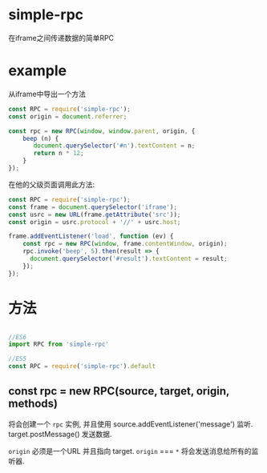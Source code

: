 # simple-rpc

在iframe之间传递数据的简单RPC

# example

从iframe中导出一个方法

``` js
const RPC = require('simple-rpc');
const origin = document.referrer;

const rpc = new RPC(window, window.parent, origin, {
    beep (n) {
       document.querySelector('#n').textContent = n;
       return n * 12;
    }
});

```

在他的父级页面调用此方法:

``` js
const RPC = require('simple-rpc');
const frame = document.querySelector('iframe');
const usrc = new URL(frame.getAttribute('src'));
const origin = usrc.protocol + '//' + usrc.host;

frame.addEventListener('load', function (ev) {
    const rpc = new RPC(window, frame.contentWindow, origin);
    rpc.invoke('beep', 5).then(result => {
      document.querySelector('#result').textContent = result;
    });
});
```

# 方法

``` js

//ES6
import RPC from 'simple-rpc'

//ES5
const RPC = require('simple-rpc').default

```

## const rpc = new RPC(source, target, origin, methods)

将会创建一个 `rpc` 实例, 并且使用 
    source.addEventListener('message') 监听.
    target.postMessage() 发送数据.
 
`origin` 必须是一个URL 并且指向 target.
`origin` === `*` 将会发送消息给所有的监听器.

